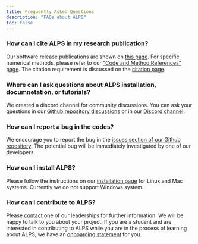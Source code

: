 ```yaml
---
title: Frequently Asked Questions
description: "FAQs about ALPS"
toc: false
---
```


### How can I cite ALPS in my research publication?

Our software release publications are shown on [this page](../documentation/pubs/papers). For specific numerical methods, please refer to our ["Code and Method References" page](../documentation/pubs/refs). The citation requirement is discussed on the [citation page](../documentation/pubs/citations).

### Where can I ask questions about ALPS installation, documnetation, or tutorials?

We created a discord channel for community discussions. You can ask your questions in our [Github repository discussions](https://github.com/ALPSim/ALPS/discussions/categories/q-a) or in our [Discord channel](https://discord.gg/JRNWnnva9g).

### How can I report a bug in the codes?

We encourage you to report the bug in the [issues section of our Github repository](https://github.com/ALPSim/ALPS/issues). The potential bug will be immediately investigated by one of our developers.

### How can I install ALPS?

Please follow the instructions on our [installation page](../documentation/install/) for Linux and Mac systems. Currently we do not support Windows system.


### How can I contribute to ALPS?

Please [contact](../govern#alps-community-steering-committee) one of our leaderships for further information. We will be happy to talk to you about your project.
If you are a student and are interested in contributing to ALPS while you are in the process of learning about ALPS, we have an [onboarding statement](../../govern/onboard) for you.


